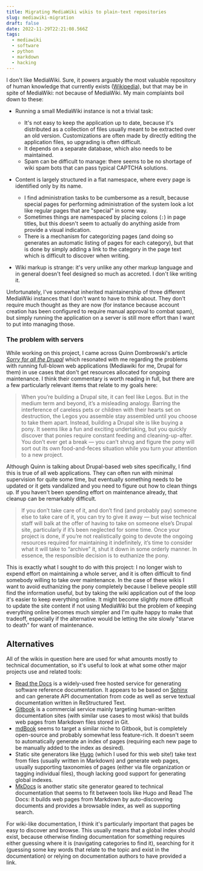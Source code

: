 ```yaml
---
title: Migrating MediaWiki wikis to plain-text repositories
slug: mediawiki-migration
draft: false
date: 2022-11-29T22:21:08.566Z
tags:
  - mediawiki
  - software
  - python
  - markdown
  - hacking
---
```

I don't like MediaWiki. Sure, it powers arguably the most valuable repository of human knowledge that currently exists ([Wikipedia](https://en.wikipedia.org/wiki/Wikipedia:About)), but that may be in spite of MediaWiki: not because of MediaWiki. My main complaints boil down to these:

* Running a small MediaWiki instance is not a trivial task:

  * It's not easy to keep the application up to date, because it's distributed as a collection of files usually meant to be extracted over an old version. Customizations are often made by directly editing the application files, so upgrading is often difficult.
  * It depends on a separate database, which also needs to be maintained.
  * Spam can be difficult to manage: there seems to be no shortage of wiki spam bots that can pass typical CAPTCHA solutions.
* Content is largely structured in a flat namespace, where every page is identified only by its name.

  * I find administration tasks to be cumbersome as a result, because special pages for performing administration of the system look a lot like regular pages that are "special" in some way.
  * Sometimes things are namespaced by placing colons (`:`) in page titles, but this doesn't seem to actually do anything aside from provide a visual indication.
  * There is a mechanism for categorizing pages (and doing so generates an automatic listing of pages for each category), but that is done by simply adding a link to the category in the page text which is difficult to discover when writing.
* Wiki markup is strange: it's very unlike any other markup language and in general doesn't feel designed so much as accreted. I don't like writing it.

Unfortunately, I've somewhat inherited maintainership of three different MediaWiki instances that I don't want to have to think about. They don't require much thought as they are now (for instance because account creation has been configured to require manual approval to combat spam), but simply running the application on a server is still more effort than I want to put into managing those.

### The problem with servers

While working on this project, I came across Quinn Dombrowski's article [*Sorry for all the Drupal*](https://quinndombrowski.com/blog/2019/11/08/sorry-all-drupal-reflections-3rd-anniversary-drupal-humanists/) which resonated with me regarding the problems with running full-blown web applications (Mediawiki for me, Drupal for them) in use cases that don't get resources allocated for ongoing maintenance. I think their commentary is worth reading in full, but there are a few particularly relevant items that relate to my goals here:

> When you’re building a Drupal site, it can feel like Legos. But in the medium term and beyond, it’s a misleading analogy. Barring the interference of careless pets or children with their hearts set on destruction, the Legos you assemble stay assembled until you choose to take them apart. Instead, building a Drupal site is like buying a pony. It seems like a fun and exciting undertaking, but you quickly discover that ponies require constant feeding and cleaning-up-after. You don’t ever get a break — you can’t shrug and figure the pony will sort out its own food-and-feces situation while you turn your attention to a new project.

Although Quinn is talking about Drupal-based web sites specifically, I find this is true of all web applications. They can often run with minimal supervision for quite some time, but eventually something needs to be updated or it gets vandalized and you need to figure out how to clean things up. If you haven't been spending effort on maintenance already, that cleanup can be remarkably difficult.

> If you don’t take care of it, and don’t find (and probably pay) someone else to take care of it, you can try to give it away — but wise technical staff will balk at the offer of having to take on someone else’s Drupal site, particularly if it’s been neglected for some time. Once your project is done, if you’re not realistically going to devote the ongoing resources required for maintaining it indefinitely, it’s time to consider what it will take to “archive” it, shut it down in some orderly manner. In essence, the responsible decision is to euthanize the pony.

This is exactly what I sought to do with this project: I no longer wish to expend effort on maintaining a whole server, and it is often difficult to find somebody willing to take over maintenance. In the case of these wikis I want to avoid euthanizing the pony completely because I believe people still find the information useful, but by taking the wiki application out of the loop it's easier to keep everything online. It might become slightly more difficult to update the site content if not using MediaWiki but the problem of keeping everything online becomes much simpler and I'm quite happy to make that tradeoff, especially if the alternative would be letting the site slowly "starve to death" for want of maintenance.

## Alternatives

All of the wikis in question here are used for what amounts mostly to technical documentation, so it's useful to look at what some other major projects use and related tools:

* [Read the Docs](<* https://readthedocs.org/>) is a widely-used free hosted service for generating software reference documentation. It appears to be based on [Sphinx](https://www.sphinx-doc.org/) and can generate API documentation from code as well as serve textual documentation written in ReStructured Text.
* [Gitbook](https://www.gitbook.com/) is a commercial service mainly targeting human-written documentation sites (with similar use cases to most wikis) that builds web pages from Markdown files stored in Git.
* [mdBook](https://github.com/rust-lang/mdBook) seems to target a similar niche to Gitbook, but is completely open-source and probably somewhat less feature-rich. It doesn't seem to automatically generate an index of pages (requiring each new page to be manually added to the index as desired).
* Static site generators like [Hugo](https://gohugo.io/) (which I used for this web site!) take text from files (usually written in Markdown) and generate web pages, usually supporting taxonomies of pages (either via file organization or tagging individual files), though lacking good support for generating global indexes.
* [MkDocs](https://www.mkdocs.org/) is another static site generator geared to technical documentation that seems to fit between tools like Hugo and Read The Docs: it builds web pages from Markdown by auto-discovering documents and provides a browsable index, as well as supporting search.

For wiki-like documentation, I think it's particularly important that pages be easy to discover and browse. This usually means that a global index should exist, because otherwise finding documentation for something requires either guessing where it is (navigating categories to find it), searching for it (guessing some key words that relate to the topic and exist in the documentation) or relying on documentation authors to have provided a link.